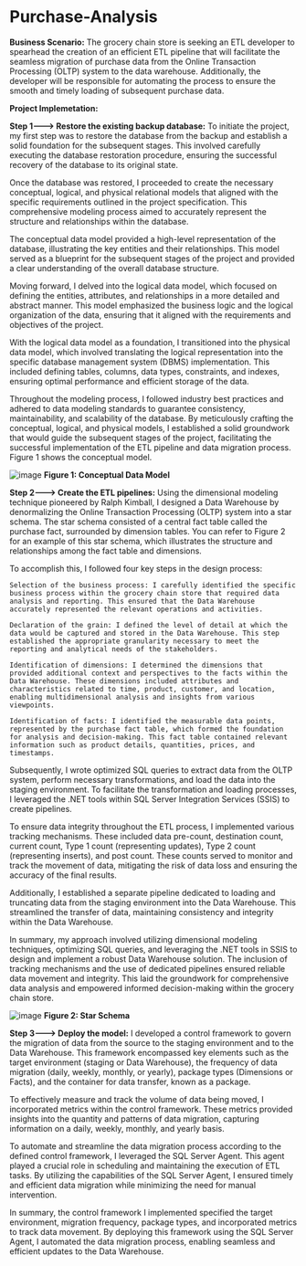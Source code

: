 # Purchase-Analysis

**Business Scenario:** The grocery chain store is seeking an ETL developer to spearhead the creation of an efficient ETL pipeline that will facilitate the seamless migration of purchase data from the Online Transaction Processing (OLTP) system to the data warehouse. Additionally, the developer will be responsible for automating the process to ensure the smooth and timely loading of subsequent purchase data.

**Project Implemetation:**

**Step 1---> Restore the existing backup database:** To initiate the project, my first step was to restore the database from the backup and establish a solid foundation for the subsequent stages. This involved carefully executing the database restoration procedure, ensuring the successful recovery of the database to its original state.

Once the database was restored, I proceeded to create the necessary conceptual, logical, and physical relational models that aligned with the specific requirements outlined in the project specification. This comprehensive modeling process aimed to accurately represent the structure and relationships within the database.

The conceptual data model provided a high-level representation of the database, illustrating the key entities and their relationships. This model served as a blueprint for the subsequent stages of the project and provided a clear understanding of the overall database structure.

Moving forward, I delved into the logical data model, which focused on defining the entities, attributes, and relationships in a more detailed and abstract manner. This model emphasized the business logic and the logical organization of the data, ensuring that it aligned with the requirements and objectives of the project.

With the logical data model as a foundation, I transitioned into the physical data model, which involved translating the logical representation into the specific database management system (DBMS) implementation. This included defining tables, columns, data types, constraints, and indexes, ensuring optimal performance and efficient storage of the data.

Throughout the modeling process, I followed industry best practices and adhered to data modeling standards to guarantee consistency, maintainability, and scalability of the database. By meticulously crafting the conceptual, logical, and physical models, I established a solid groundwork that would guide the subsequent stages of the project, facilitating the successful implementation of the ETL pipeline and data migration process. Figure 1 shows the conceptual model.

 ![image](https://github.com/okwoli200/Purchase-Analysis/assets/99350558/fd18f666-9ebd-4dfe-bec3-9d170e07f765)
 **Figure 1: Conceptual Data Model**
 
 
 
**Step 2---> Create the ETL pipelines:** Using the dimensional modeling technique pioneered by Ralph Kimball, I designed a Data Warehouse by denormalizing the Online Transaction Processing (OLTP) system into a star schema. The star schema consisted of a central fact table called the purchase fact, surrounded by dimension tables. You can refer to Figure 2 for an example of this star schema, which illustrates the structure and relationships among the fact table and dimensions.

To accomplish this, I followed four key steps in the design process:

    Selection of the business process: I carefully identified the specific business process within the grocery chain store that required data analysis and reporting. This ensured that the Data Warehouse accurately represented the relevant operations and activities.

    Declaration of the grain: I defined the level of detail at which the data would be captured and stored in the Data Warehouse. This step established the appropriate granularity necessary to meet the reporting and analytical needs of the stakeholders.

    Identification of dimensions: I determined the dimensions that provided additional context and perspectives to the facts within the Data Warehouse. These dimensions included attributes and characteristics related to time, product, customer, and location, enabling multidimensional analysis and insights from various viewpoints.

    Identification of facts: I identified the measurable data points, represented by the purchase fact table, which formed the foundation for analysis and decision-making. This fact table contained relevant information such as product details, quantities, prices, and timestamps.

Subsequently, I wrote optimized SQL queries to extract data from the OLTP system, perform necessary transformations, and load the data into the staging environment. To facilitate the transformation and loading processes, I leveraged the .NET tools within SQL Server Integration Services (SSIS) to create pipelines.

To ensure data integrity throughout the ETL process, I implemented various tracking mechanisms. These included data pre-count, destination count, current count, Type 1 count (representing updates), Type 2 count (representing inserts), and post count. These counts served to monitor and track the movement of data, mitigating the risk of data loss and ensuring the accuracy of the final results.

Additionally, I established a separate pipeline dedicated to loading and truncating data from the staging environment into the Data Warehouse. This streamlined the transfer of data, maintaining consistency and integrity within the Data Warehouse.

In summary, my approach involved utilizing dimensional modeling techniques, optimizing SQL queries, and leveraging the .NET tools in SSIS to design and implement a robust Data Warehouse solution. The inclusion of tracking mechanisms and the use of dedicated pipelines ensured reliable data movement and integrity. This laid the groundwork for comprehensive data analysis and empowered informed decision-making within the grocery chain store.

![image](https://github.com/okwoli200/Purchase-Analysis/assets/99350558/2b652d19-f488-4bf6-beb2-20357d764230)
**Figure 2: Star Schema**

**Step 3---> Deploy the model:** I developed a control framework to govern the migration of data from the source to the staging environment and to the Data Warehouse. This framework encompassed key elements such as the target environment (staging or Data Warehouse), the frequency of data migration (daily, weekly, monthly, or yearly), package types (Dimensions or Facts), and the container for data transfer, known as a package.

To effectively measure and track the volume of data being moved, I incorporated metrics within the control framework. These metrics provided insights into the quantity and patterns of data migration, capturing information on a daily, weekly, monthly, and yearly basis.

To automate and streamline the data migration process according to the defined control framework, I leveraged the SQL Server Agent. This agent played a crucial role in scheduling and maintaining the execution of ETL tasks. By utilizing the capabilities of the SQL Server Agent, I ensured timely and efficient data migration while minimizing the need for manual intervention.

In summary, the control framework I implemented specified the target environment, migration frequency, package types, and incorporated metrics to track data movement. By deploying this framework using the SQL Server Agent, I automated the data migration process, enabling seamless and efficient updates to the Data Warehouse.



